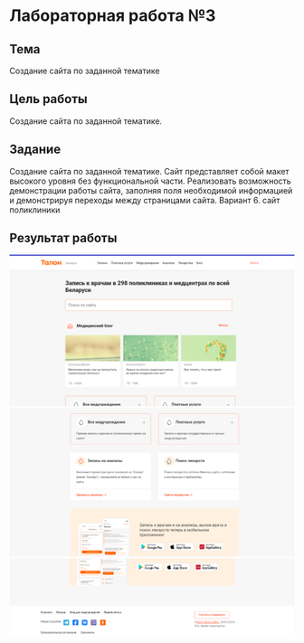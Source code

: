 # Лабораторная работа №3 #

## Тема ##

Создание сайта по заданной тематике

## Цель работы ##

Создание сайта по заданной тематике.

## Задание ##

Создание сайта по заданной тематике. Сайт представляет собой макет высокого уровня без функциональной части. Реализовать возможность демонстрации работы сайта, заполняя поля необходимой информацией и демонстрируя переходы между страницами сайта.
Вариант 6. сайт поликлиники

## Результат работы ##

![главная страница](./images/1.png)
![о компании](./images/2.png)
![меню](./images/3.png)
